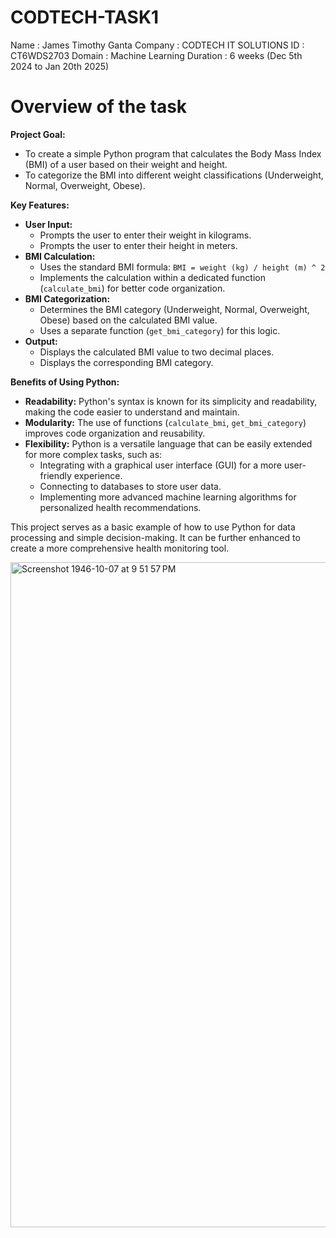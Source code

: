 # CODTECH-TASK1

Name : James Timothy Ganta
Company : CODTECH IT SOLUTIONS
ID : CT6WDS2703
Domain : Machine Learning
Duration : 6 weeks (Dec 5th 2024 to Jan 20th 2025)


# Overview of the task

**Project Goal:**

* To create a simple Python program that calculates the Body Mass Index (BMI) of a user based on their weight and height.
* To categorize the BMI into different weight classifications (Underweight, Normal, Overweight, Obese).

**Key Features:**

* **User Input:** 
    * Prompts the user to enter their weight in kilograms.
    * Prompts the user to enter their height in meters.
* **BMI Calculation:**
    * Uses the standard BMI formula: `BMI = weight (kg) / height (m) ^ 2` 
    * Implements the calculation within a dedicated function (`calculate_bmi`) for better code organization.
* **BMI Categorization:**
    * Determines the BMI category (Underweight, Normal, Overweight, Obese) based on the calculated BMI value.
    * Uses a separate function (`get_bmi_category`) for this logic.
* **Output:**
    * Displays the calculated BMI value to two decimal places.
    * Displays the corresponding BMI category.

**Benefits of Using Python:**

* **Readability:** Python's syntax is known for its simplicity and readability, making the code easier to understand and maintain.
* **Modularity:** The use of functions (`calculate_bmi`, `get_bmi_category`) improves code organization and reusability.
* **Flexibility:** Python is a versatile language that can be easily extended for more complex tasks, such as:
    * Integrating with a graphical user interface (GUI) for a more user-friendly experience.
    * Connecting to databases to store user data.
    * Implementing more advanced machine learning algorithms for personalized health recommendations.

This project serves as a basic example of how to use Python for data processing and simple decision-making. It can be further enhanced to create a more comprehensive health monitoring tool.

<img width="1064" alt="Screenshot 1946-10-07 at 9 51 57 PM" src="https://github.com/user-attachments/assets/0cfcc4c9-cd59-4509-918a-9b76c3f28374" />
